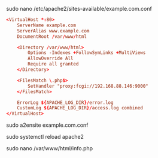 sudo nano /etc/apache2/sites-available/example.com.conf

```conf
<VirtualHost *:80>
    ServerName example.com
    ServerAlias www.example.com
    DocumentRoot /var/www/html

    <Directory /var/www/html>
        Options -Indexes +FollowSymLinks +MultiViews
        AllowOverride All
        Require all granted
    </Directory>

    <FilesMatch \.php$>
        SetHandler "proxy:fcgi://192.168.88.146:9000"
    </FilesMatch>

    ErrorLog ${APACHE_LOG_DIR}/error.log
    CustomLog ${APACHE_LOG_DIR}/access.log combined
</VirtualHost>
```

sudo a2ensite example.com.conf

sudo systemctl reload apache2

sudo nano /var/www/html/info.php
